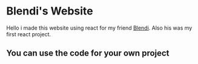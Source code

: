 # Blendi's Website
Hello i made this website using react for my friend [Blendi](https://github.com/lieve-blendi).
Also his was my first react project.

## You can use the code for your own project